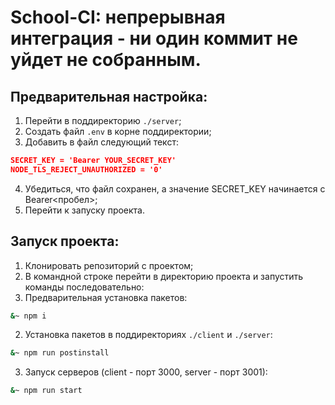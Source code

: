 # School-CI: непрерывная интеграция - ни один коммит не уйдет не собранным. 

## Предварительная настройка: 
1. Перейти в поддиректорию `./server`;
2. Создать файл `.env` в корне поддиректории;
3. Добавить в файл следующий текст:
```json
SECRET_KEY = 'Bearer YOUR_SECRET_KEY'
NODE_TLS_REJECT_UNAUTHORIZED = '0'
```
4. Убедиться, что файл сохранен, а значение SECRET_KEY начинается с Bearer<пробел>;
5. Перейти к запуску проекта.

## Запуск проекта: 
1. Клонировать репозиторий с проектом;
2. В командной строке перейти в директорию проекта и запустить команды последовательно: 
1. Предварительная установка пакетов:
```bash
&~ npm i
``` 
2. Установка пакетов в поддиректориях `./client` и `./server`:
```bash
&~ npm run postinstall
```
3. Запуск серверов (client - порт 3000, server - порт 3001):
```bash
&~ npm run start
```

